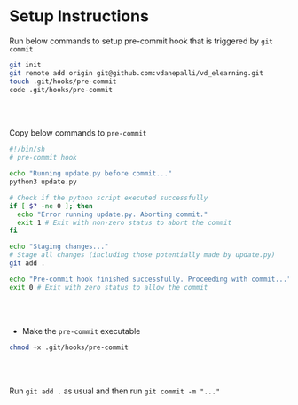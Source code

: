# Setup Instructions

Run below commands to setup pre-commit hook that is triggered by `git commit`  

```bash
git init
git remote add origin git@github.com:vdanepalli/vd_elearning.git
touch .git/hooks/pre-commit
code .git/hooks/pre-commit
```

<br/><br/>


Copy below commands to `pre-commit`

```bash
#!/bin/sh
# pre-commit hook

echo "Running update.py before commit..."
python3 update.py

# Check if the python script executed successfully
if [ $? -ne 0 ]; then
  echo "Error running update.py. Aborting commit."
  exit 1 # Exit with non-zero status to abort the commit
fi

echo "Staging changes..."
# Stage all changes (including those potentially made by update.py)
git add .

echo "Pre-commit hook finished successfully. Proceeding with commit..."
exit 0 # Exit with zero status to allow the commit
```


<br/><br/>

- Make the `pre-commit` executable
```bash
chmod +x .git/hooks/pre-commit
```


<br/><br/>

Run `git add .` as usual and then run `git commit -m "..."`



